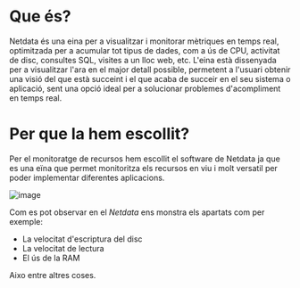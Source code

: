 # Que és?

Netdata és una eina per a visualitzar i monitorar mètriques en temps real, optimitzada per a acumular tot tipus de dades, com a ús de CPU, activitat de disc, consultes SQL, visites a un lloc web, etc. L'eina està dissenyada per a visualitzar l'ara en el major detall possible, permetent a l'usuari obtenir una visió del que està succeint i el que acaba de succeir en el seu sistema o aplicació, sent una opció ideal per a solucionar problemes d'acompliment en temps real.

# Per que la hem escollit?

Per el monitoratge de recursos hem escollit el software de Netdata ja que es una eïna que permet monitoritza els recursos en viu i molt versatil per poder implementar diferentes aplicacions.


![image](https://github.com/Proyecto-Sintesi/configs/assets/165918288/47935912-e01a-4577-9ee7-e7101ef65009)


Com es pot observar en el *Netdata* ens monstra els apartats com per exemple:

- La velocitat d'escriptura del disc
- La velocitat de lectura
- El ús de la RAM

Aixo entre altres coses.
